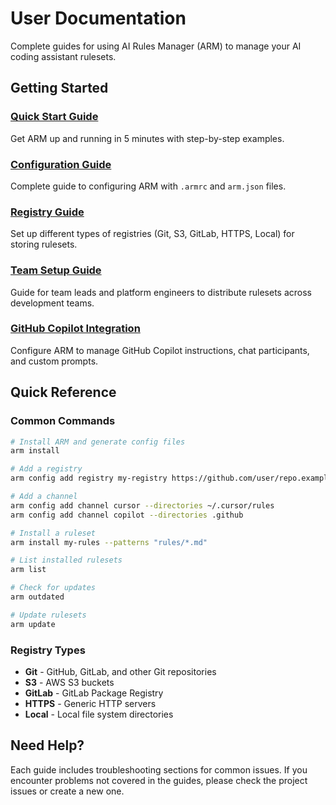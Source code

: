 # User Documentation

Complete guides for using AI Rules Manager (ARM) to manage your AI coding assistant rulesets.

## Getting Started

### [Quick Start Guide](quick-start.md)
Get ARM up and running in 5 minutes with step-by-step examples.

### [Configuration Guide](configuration.md)
Complete guide to configuring ARM with `.armrc` and `arm.json` files.

### [Registry Guide](registries.md)
Set up different types of registries (Git, S3, GitLab, HTTPS, Local) for storing rulesets.

### [Team Setup Guide](team-setup.md)
Guide for team leads and platform engineers to distribute rulesets across development teams.

### [GitHub Copilot Integration](copilot.md)
Configure ARM to manage GitHub Copilot instructions, chat participants, and custom prompts.

## Quick Reference

### Common Commands
```bash
# Install ARM and generate config files
arm install

# Add a registry
arm config add registry my-registry https://github.com/user/repo.example --type=git

# Add a channel
arm config add channel cursor --directories ~/.cursor/rules
arm config add channel copilot --directories .github

# Install a ruleset
arm install my-rules --patterns "rules/*.md"

# List installed rulesets
arm list

# Check for updates
arm outdated

# Update rulesets
arm update
```

### Registry Types
- **Git** - GitHub, GitLab, and other Git repositories
- **S3** - AWS S3 buckets
- **GitLab** - GitLab Package Registry
- **HTTPS** - Generic HTTP servers
- **Local** - Local file system directories

## Need Help?

Each guide includes troubleshooting sections for common issues. If you encounter problems not covered in the guides, please check the project issues or create a new one.
